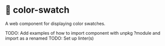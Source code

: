 # 🎨 color-swatch
A web component for displaying color swatches.

TODO: Add examples of how to import component with unpkg ?module and import as a renamed
TODO: Set up linter(s)